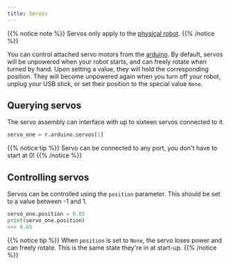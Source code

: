 ```yaml
---
title: Servos
---
```


{{% notice note %}}
Servos only apply to the [physical robot](/robots/physical/).
{{% /notice %}}

You can control attached servo motors from the [arduino](../arduino/). By default, servos will be unpowered when your robot starts, and can freely rotate when turned by hand. Upon setting a value, they will hold the corresponding position. They will become unpowered again when you turn off your robot, unplug your USB stick, or set their position to the special value `None`.

## Querying servos

The servo assembly can interface with up to sixteen servos connected to it.

```python
servo_one = r.arduino.servos[1]
```

{{% notice tip %}}
Servo can be connected to any port, you don't have to start at 0!
{{% /notice %}}

## Controlling servos

Servos can be controlled using the `position` parameter. This should be set to a value between -1 and 1.

```python
servo_one.position = 0.65
print(servo_one.position)
>>> 0.65
```

{{% notice tip %}}
When `position` is set to `None`, the servo loses power and can freely rotate. This is the same state they're in at start-up.
{{% /notice %}}
